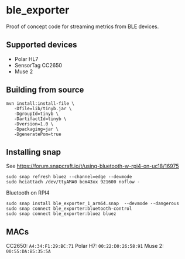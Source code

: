 # ble_exporter

Proof of concept code for streaming metrics from BLE devices.

## Supported devices

* Polar HL7
* SensorTag CC2650
* Muse 2

## Building from source

```
mvn install:install-file \
   -Dfile=lib/tinyb.jar \
   -DgroupId=tinyb \
   -DartifactId=tinyb \
   -Dversion=1.0 \
   -Dpackaging=jar \
   -DgeneratePom=true
```

## Installing snap

See https://forum.snapcraft.io/t/using-bluetooth-w-rpi4-on-uc18/16975
```
sudo snap refresh bluez --channel=edge --devmode
sudo hciattach /dev/ttyAMA0 bcm43xx 921600 noflow -
```

Bluetooth on RPI4
```
sudo snap install ble_exporter_1_arm64.snap  --devmode --dangerous
sudo snap connect ble_exporter:bluetooth-control
sudo snap connect ble_exporter:bluez bluez
```

## MACs

CC2650: `A4:34:F1:29:BC:71`
Polar H7: `00:22:D0:26:58:91`
Muse 2: `00:55:DA:B5:35:5A`
